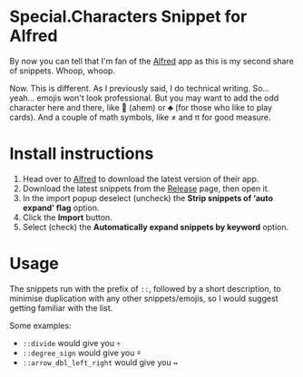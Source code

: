 # Special.Characters Snippet for Alfred

By now you can tell that I'm fan of the [Alfred][1] app as this is my second share of snippets. Whoop, whoop.

Now. This is different. As I previously said, I do technical writing. So... yeah... emojis won't look professional. But you may want to add the odd character here and there, like  (ahem) or ♣ (for those who like to play cards). And a couple of math symbols, like ≠ and π for good measure.

# Install instructions

1. Head over to [Alfred][1] to download the latest version of their app.
2. Download the latest snippets from the [Release][2] page, then open it.
3. In the import popup deselect (uncheck) the **Strip snippets of ‘auto expand’ flag** option.
4. Click the **Import** button.
5. Select (check) the **Automatically expand snippets by keyword** option.

# Usage

The snippets run with the prefix of `::`, followed by a short description, to minimise duplication with any other snippets/emojis, so I would suggest getting familiar with the list.

Some examples:

- `::divide` would give you `÷`
- `::degree_sign` would give you `º`
- `::arrow_dbl_left_right` would give you `↔`

[1]: https://alfredapp.com "Get the Alfred app"
[2]: https://github.com/sncsenpai/alfred-specialchars-snippet/releases "Gimme the snippets!"
